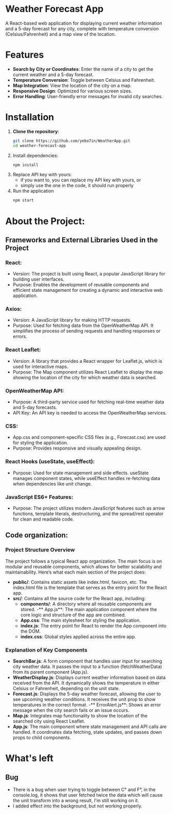 # Weather Forecast App

A React-based web application for displaying current weather information and a 5-day forecast for any city, complete with temperature conversion (Celsius/Fahrenheit) and a map view of the location.

# Features
- **Search by City or Coordinates**: Enter the name of a city to get the current weather and a 5-day forecast.
- **Temperature Conversion**: Toggle between Celsius and Fahrenheit.
- **Map Integration**: View the location of the city on a map.
- **Responsive Design**: Optimized for various screen sizes.
- **Error Handling**: User-friendly error messages for invalid city searches.

# Installation

1. **Clone the repository**:
   ```bash
   git clone https://github.com/yebo7in/WeatherApp.git
   cd weather-forecast-app
   ```
2. Install dependencies:
   ```bash
   npm install
   ```
3. Replace API key with yours:
   - if you want to, you can replace my API key with yours, or
   - simply use the one in the code, it should run properly
4. Run the application
   ```bash
   npm start
   ```
# About the Project:

## Frameworks and External Libraries Used in the Project
### React:

- Version: The project is built using React, a popular JavaScript library for building user interfaces.
- Purpose: Enables the development of reusable components and efficient state management for creating a dynamic and interactive web application.
### Axios:
- Version: A JavaScript library for making HTTP requests.
- Purpose: Used for fetching data from the OpenWeatherMap API. It simplifies the process of sending requests and handling responses or errors.
### React Leaflet:
- Version: A library that provides a React wrapper for Leaflet.js, which is used for interactive maps.
- Purpose: The Map component utilizes React Leaflet to display the map showing the location of the city for which weather data is searched.
### OpenWeatherMap API:
- Purpose: A third-party service used for fetching real-time weather data and 5-day forecasts.
- API Key: An API key is needed to access the OpenWeatherMap services.
### CSS:
- App.css and component-specific CSS files (e.g., Forecast.css) are used for styling the application.
- Purpose: Provides responsive and visually appealing design.
### React Hooks (useState, useEffect):
- Purpose: Used for state management and side effects. useState manages component states, while useEffect handles re-fetching data when dependencies like unit change.
### JavaScript ES6+ Features:
- Purpose: The project utilizes modern JavaScript features such as arrow functions, template literals, destructuring, and the spread/rest operator for clean and readable code.

## Code organization:
### Project Structure Overview
The project follows a typical React app organization. The main focus is on modular and reusable components, which allows for better scalability and maintainability. Here’s what each main section of the project does:
- **public/**: Contains static assets like index.html, favicon, etc. The index.html file is the template that serves as the entry point for the React app.
- **src/**: Contains all the source code for the React app, including:
     - **components/**: A directory where all reusable components are stored.
     -** App.js**: The main application component where the core logic and structure of the app are combined.
     - **App.css**: The main stylesheet for styling the application.
     - **index.js**: The entry point for React to render the App component into the DOM.
     - **index.css**: Global styles applied across the entire app.
### Explanation of Key Components
- **SearchBar.js**: A form component that handles user input for searching city weather data. It passes the input to a function (fetchWeatherData) from its parent component (App.js).
- **WeatherDisplay.js**: Displays current weather information based on data received from the API. It dynamically shows the temperature in either Celsius or Fahrenheit, depending on the unit state.
- **Forecast.js**: Displays the 5-day weather forecast, allowing the user to see upcoming weather conditions. It receives the unit prop to show temperatures in the correct format.
-** ErrorAlert.js**: Shows an error message when the city search fails or an issue occurs.
- **Map.js**: Integrates map functionality to show the location of the searched city using React Leaflet.
- **App.js**: The main component where state management and API calls are handled. It coordinates data fetching, state updates, and passes down props to child components.
# What's left
## Bug
- There is a bug when user trying to toggle between C° and F°, in the console.log, it shows that user fetched twice the data which will cause the unit transform into a wrong result, I'm still working on it.
- I added effect into the background, but not working properly.
